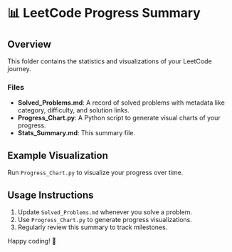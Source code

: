 # 📊 LeetCode Progress Summary

## Overview
This folder contains the statistics and visualizations of your LeetCode journey.

### Files
- **Solved_Problems.md**: A record of solved problems with metadata like category, difficulty, and solution links.
- **Progress_Chart.py**: A Python script to generate visual charts of your progress.
- **Stats_Summary.md**: This summary file.

## Example Visualization
Run `Progress_Chart.py` to visualize your progress over time.

## Usage Instructions
1. Update `Solved_Problems.md` whenever you solve a problem.
2. Use `Progress_Chart.py` to generate progress visualizations.
3. Regularly review this summary to track milestones.

Happy coding! 🚀
